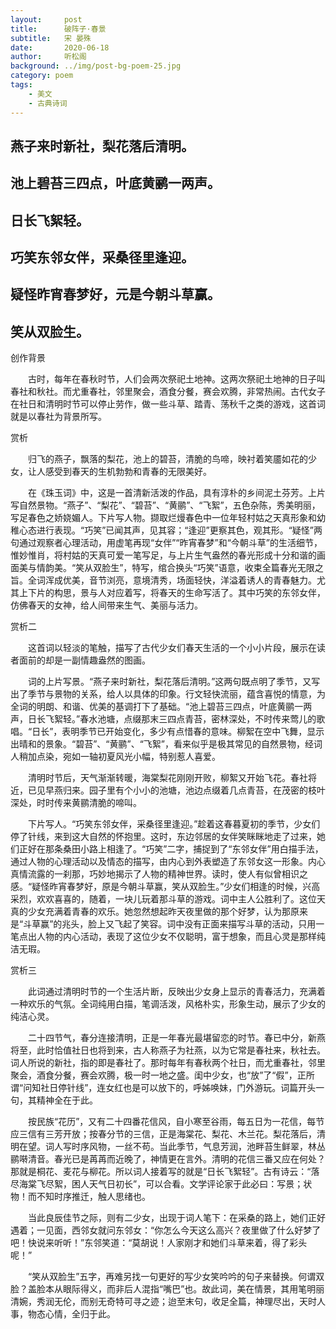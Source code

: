 ```yaml
---
layout:     post
title:      破阵子·春景
subtitle:   宋 晏殊
date:       2020-06-18
author:     听松阁
background: ../img/post-bg-poem-25.jpg
category: poem
tags:
    - 美文
    - 古典诗词
---
```


## 燕子来时新社，梨花落后清明。
## 池上碧苔三四点，叶底黄鹂一两声。
## 日长飞絮轻。
## 巧笑东邻女伴，采桑径里逢迎。
## 疑怪昨宵春梦好，元是今朝斗草赢。
## 笑从双脸生。



创作背景

　　古时，每年在春秋时节，人们会两次祭祀土地神。这两次祭祀土地神的日子叫春社和秋社。而尤重春社，邻里聚会，酒食分餐，赛会欢腾，非常热闹。古代女子在社日和清明时节可以停止劳作，做一些斗草、踏青、荡秋千之类的游戏，这首词就是以春社为背景所写。 



赏析

　　归飞的燕子，飘落的梨花，池上的碧苔，清脆的鸟啼，映衬着笑靥如花的少女，让人感受到春天的生机勃勃和青春的无限美好。

　　在《珠玉词》中，这是一首清新活泼的作品，具有淳朴的乡间泥土芬芳。上片写自然景物。“燕子”、“梨花”、“碧苔”、“黄鹂”、“飞絮”，五色杂陈，秀美明丽，写足春色之娇娆媚人。下片写人物。撷取烂熳春色中一位年轻村姑之天真形象和幼稚心态进行表现。“巧笑”已闻其声，见其容；“逢迎”更察其色，观其形。“疑怪”两句通过观察者心理活动，用虚笔再现“女伴”“昨宵春梦”和“今朝斗草”的生活细节，惟妙惟肖，将村姑的天真可爱一笔写足，与上片生气盎然的春光形成十分和谐的画面美与情韵美。“笑从双脸生”，特写，绾合换头“巧笑”语意，收束全篇春光无限之旨。全词浑成优美，音节浏亮，意境清秀，场面轻快，洋溢着诱人的青春魅力。尤其上下片的构思，景与人对应着写，将春天的生命写活了。其中巧笑的东邻女伴，仿佛春天的女神，给人间带来生气、美丽与活力。





赏析二

　　这首词以轻淡的笔触，描写了古代少女们春天生活的一个小小片段，展示在读者面前的却是一副情趣盎然的图画。

　　词的上片写景。“燕子来时新社，梨花落后清明。”这两句既点明了季节，又写出了季节与景物的关系，给人以具体的印象。行文轻快流丽，蕴含喜悦的情意，为全词的明朗、和谐、优美的基调打下了基础。“池上碧苔三四点，叶底黄鹂一两声，日长飞絮轻。”春水池塘，点缀那末三四点青苔，密林深处，不时传来莺儿的歌唱。“日长”，表明季节已开始变化，多少有点惜春的意味。柳絮在空中飞舞，显示出晴和的景象。“碧苔”、“黄鹂”、“飞絮”，看来似乎是极其常见的自然景物，经词人稍加点染，宛如一轴初夏风光小幅，特别惹人喜爱。

　　清明时节后，天气渐渐转暖，海棠梨花刚刚开败，柳絮又开始飞花。春社将近，已见早燕归来。园子里有个小小的池塘，池边点缀着几点青苔，在茂密的枝叶深处，时时传来黄鹂清脆的啼叫。

　　下片写人。“巧笑东邻女伴，采桑径里逢迎。”趁着这春暮夏初的季节，少女们停了针线，来到这大自然的怀抱里。这时，东边邻居的女伴笑眯眯地走了过来，她们正好在那条桑田小路上相逢了。“巧笑”二字，捕捉到了“东邻女伴”用白描手法，通过人物的心理活动以及情态的描写，由内心到外表塑造了东邻女这一形象。内心真情流露的一刹那，巧妙地揭示了人物的精神世界。读时，使人有似曾相识之感。“疑怪昨宵春梦好，原是今朝斗草赢，笑从双脸生。”少女们相逢的时候，兴高采烈，欢欢喜喜的，随着，一块儿玩着那斗草的游戏。词中主人公胜利了。这位天真的少女充满着青春的欢乐。她忽然想起昨天夜里做的那个好梦，认为那原来是“斗草赢”的兆头，脸上又飞起了笑容。词中没有正面来描写斗草的活动，只用一笔点出人物的内心活动，表现了这位少女不仅聪明，富于想象，而且心灵是那样纯洁无瑕。







赏析三

　　此词通过清明时节的一个生活片断，反映出少女身上显示的青春活力，充满着一种欢乐的气氛。全词纯用白描，笔调活泼，风格朴实，形象生动，展示了少女的纯洁心灵。

　　二十四节气，春分连接清明，正是一年春光最堪留恋的时节。春已中分，新燕将至，此时恰值社日也将到来，古人称燕子为社燕，以为它常是春社来，秋社去。词人所说的新社，指的即是春社了。那时每年有春秋两个社日，而尤重春社，邻里聚会，酒食分餐，赛会欢腾，极一时一地之盛。闺中少女，也“放”了“假”，正所谓“问知社日停针线”，连女红也是可以放下的，呼姊唤妹，门外游玩。词篇开头一句，其精神全在于此。

　　按民族“花历”，又有二十四番花信风，自小寒至谷雨，每五日为一花信，每节应三信有三芳开放；按春分节的三信，正是海棠花、梨花、木兰花。梨花落后，清明在望。词人写时序风物，一丝不苟。当此季节，气息芳润，池畔苔生鲜翠，林丛鹂啭清音。春光已是苒苒而近晚了，神情更在言外。清明的花信三番又应在何处？那就是桐花、麦花与柳花。所以词人接着写的就是“日长飞絮轻”。古有诗云：“落尽海棠飞尽絮，困人天气日初长”，可以合看。文学评论家于此必曰：写景；状物！而不知时序推迁，触人思绪也。

　　当此良辰佳节之际，则有二少女，出现于词人笔下：在采桑的路上，她们正好遇着；一见面，西邻女就问东邻女：“你怎么今天这么高兴？夜里做了什么好梦了吧！快说来听听！”东邻笑道：“莫胡说！人家刚才和她们斗草来着，得了彩头呢！”

　　“笑从双脸生”五字，再难另找一句更好的写少女笑吟吟的句子来替换。何谓双脸？盖脸本从眼际得义，而非后人混指“嘴巴”也。故此词，美在情景，其用笔明丽清婉，秀润无伦，而别无奇特可寻之迹；迨至末句，收足全篇，神理尽出，天时人事，物态心情，全归于此。
